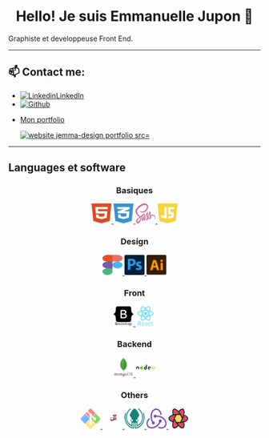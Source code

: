 <h1 align="center">Hello! Je suis Emmanuelle Jupon 👋</h1>


Graphiste et developpeuse Front End.
_________
## 📫 Contact me:  

- [![Linkedin](https://i.stack.imgur.com/gVE0j.png)LinkedIn](https://www.linkedin.com/in/emmanuelle-jupon-11b24a7b/)
- <a href="https://github.com/rayhearth" target="_blank"><img alt="Github"
    src="https://img.shields.io/badge/GitHub-%2312100E.svg?&style=for-the-badge&logo=Github&logoColor=white" /></a>
- <a href="https://jemma-design.fr/" target="_blank">
  <p>Mon portfolio</p><img alt="website jemma-design portfolio src="https://github.com/rayhearth/rayhearth/blob/main/img/siteweb.svg" width="20" /></a>

_________
## Languages et software

<h3 align="center">Basiques</h3> 
<p align="center">
  <a href="https://www.w3.org/html/" target="_blank" rel="noreferrer"> <img
      src="https://github.com/rayhearth/rayhearth/blob/main/img/html5.svg" alt="html5" width="40" height="40" /> </a>
  <a href="https://www.w3schools.com/css/" target="_blank" rel="noreferrer"> <img
      src="https://github.com/rayhearth/rayhearth/blob/main/img/css3.svg" alt="css3" width="40" height="40" /> </a>
  <a href="https://sass-lang.com" target="_blank" rel="noreferrer"> <img
      src="https://github.com/rayhearth/rayhearth/blob/main/img/sass.svg" alt="sass" width="40" height="40" /> </a>
  <a href="https://developer.mozilla.org/en-US/docs/Web/JavaScript" target="_blank" rel="noreferrer"> <img
      src="https://github.com/rayhearth/rayhearth/blob/main/img/javascript.svg" alt="javascript" width="40"
      height="40" /> </a>
</p>

<h3 align="center">Design</h3>
<p align="center">
  <a href="https://www.figma.com/" target="_blank" rel="noreferrer"> <img
      src="https://github.com/rayhearth/rayhearth/blob/main/img/figma.svg" alt="figma" width="40" height="40" /> </a>
  <a href="https://www.adobe.com/fr/creativecloud.html" target="_blank" rel="noreferrer"> <img
      src="https://github.com/rayhearth/rayhearth/blob/main/img/photoshop.svg" alt="photoshop" width="40" height="40" />
  </a>
  <a href="https://www.adobe.com/fr/creativecloud.html" target="_blank" rel="noreferrer"> <img
      src="https://github.com/rayhearth/rayhearth/blob/main/img/illustrator.svg" alt="illustrator" width="40"
      height="40" /> </a>
</p>


<h3 align="center">Front</h3>
<p align="center">
  <a href="https://getbootstrap.com" target="_blank" rel="noreferrer"> <img
      src="https://raw.githubusercontent.com/devicons/devicon/master/icons/bootstrap/bootstrap-plain-wordmark.svg"
      alt="bootstrap" width="40" height="40" /> </a>
  <a href="https://reactjs.org/" target="_blank" rel="noreferrer"> <img
      src="https://raw.githubusercontent.com/devicons/devicon/master/icons/react/react-original-wordmark.svg"
      alt="react" width="40" height="40" /> </a>
</p>

<h3 align="center"> Backend</h3>
<p align="center">
  <a href="https://www.mongodb.com/" target="_blank" rel="noreferrer"> <img
      src="https://raw.githubusercontent.com/devicons/devicon/master/icons/mongodb/mongodb-original-wordmark.svg"
      alt="mongodb" width="40" height="40" /> </a>
  <a href="https://nodejs.org" target="_blank" rel="noreferrer"> <img
      src="https://raw.githubusercontent.com/devicons/devicon/master/icons/nodejs/nodejs-original-wordmark.svg"
      alt="nodejs" width="40" height="40" /> </a>
</p>

<h3 align="center">Others</h3> 
<p align="center">
  <a href="https://git-scm.com/" target="_blank" rel="noreferrer"> <img
      src="https://github.com/rayhearth/rayhearth/blob/main/img/git-bash.svg" alt="git" width="40" height="40" /> </a>
  <a href="https://jestjs.io" target="_blank" rel="noreferrer"> <img
      src="https://github.com/rayhearth/rayhearth/blob/main/img/jest-2.svg" alt="jest" width="40" height="40" /> </a>
  <a href="https://www.gitkraken.com/" target="_blank" rel="noreferrer"> <img
      src="https://github.com/rayhearth/rayhearth/blob/main/img/gitkraken.svg" alt="gitkraken" width="40" height="40" />
  </a>
  <a href="https://redux.js.org" target="_blank" rel="noreferrer"> <img
      src="https://github.com/rayhearth/rayhearth/blob/main/img/redux.svg" alt="redux" width="40" height="40" /> </a>
  <a href="https://react-query-v3.tanstack.com/" target="_blank" rel="noreferrer"> <img
      src="https://github.com/rayhearth/rayhearth/blob/main/img/reactquery.svg" alt="redux" width="40" height="40" />
  </a>
</p>

<!--
**rayhearth/rayhearth** is a ✨ _special_ ✨ repository because its `README.md` (this file) appears on your GitHub profile.

Here are some ideas to get you started:

- 🔭 I’m currently working on ...
- 🌱 I’m currently learning ...
- 👯 I’m looking to collaborate on ...
- 🤔 I’m looking for help with ...
- 💬 Ask me about ...
- 📫 How to reach me: ...
- 😄 Pronouns: ...
- ⚡ Fun fact: ...
-->
